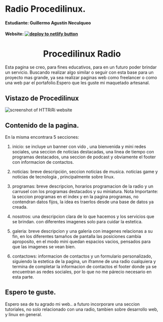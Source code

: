 # Radio Procedilinux.
#### Estudiante: Guillermo Agustín Neculqueo

#### Website: <a href="https://procedilinux.netlify.app/index.html"><img src="https://www.netlify.com/img/deploy/button.svg" alt="deploy to netlify button"></a>

<div> 
  <h1 align="center">Procedilinux Radio</h1>
  <p>
    Esta pagina se creo, para fines educativos, para en un futuro poder brindar un servicio. 
    Buscando realizar algo similar o seguir con esta base para un proyecto mas grande, ya sea realizar paginas web como freelancer o como una web par el portafolio.Espero que les guste mi maquetado artesanal.

  </p>
</div>


## Vistazo de Procedilinux
![screenshot of HTTRiRi website](https://res.cloudinary.com/dpiwmbsog/image/upload/v1664606697/imgs/procedilinux_modos_gxipud.png)

## Contenido de la pagina.

En la misma encontrara 5 secciones:
1. inicio: se incluye un banner con vido , una bienvenida y mini redes sociales, una seccion de noticias destacadas, una linea de tiempo con programas destacados, una seccion de podcast y obviamente el footer con informacion de contactos.

2. noticias: breve descripción, seccion noticias de musica. noticias game y noticias de tecnologia , principalmente sobre linux.

3. programas:  breve descripcion, horarios programacion de la radio y un carrusel con los programas destacados y su miniatura.
Nota Importante: la seccion programas en el index y en la pagina programas, no contendran datos fijos, la idea es traerlos desde una base de datos ya creada. 

4. nosotros: una descripcion clara de lo que hacemos y los servicios que se brindan. con diferentes imagenes solo para cuidar la estetica.

5. galeria: breve descripcion y una galeria con imagenes relacionas a su fin, en los diferentes tamaños de pantalla las posiciones cambia aproposito, en el modo mini  quedan espacios vacios, pensados para que las imagenes se vean bien.

6. contactows: informacion de contactos y un formulario personalizado, siguiendo la estetica de la pagina, un iframne de una radio cualquiera y termina de completar la informacion de contactos el footer donde ya se encuentran as redes  sociales, por lo que no me párecio necesario en esta parte.

## Espero te guste. 
Espero sea de tu agrado mi web.. a futuro incorporare una seccion tutoriales, no solo relacionado con una radio, tambien sobre desarrollo web, y linux en general.


